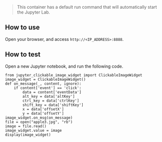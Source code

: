 > This container has a default run command that will automatically start the Jupyter Lab.

## How to use

Open your browser, and access `http://<IP_ADDRESS>:8888`.

## How to test

Open a new Jupyter notebook, and run the following code.

```
from jupyter_clickable_image_widget import ClickableImageWidget
image_widget = ClickableImageWidget()
def on_message(_, content, ignore):
    if content['event'] == 'click':
        data = content['eventData']
        alt_key = data['altKey']
        ctrl_key = data['ctrlKey']
        shift_key = data['shiftKey']
        x = data['offsetX']
        y = data['offsetY']
image_widget.on_msg(on_message)
file = open("apple3.jpg", "rb")
image = file.read()
image_widget.value = image
display(image_widget)
```